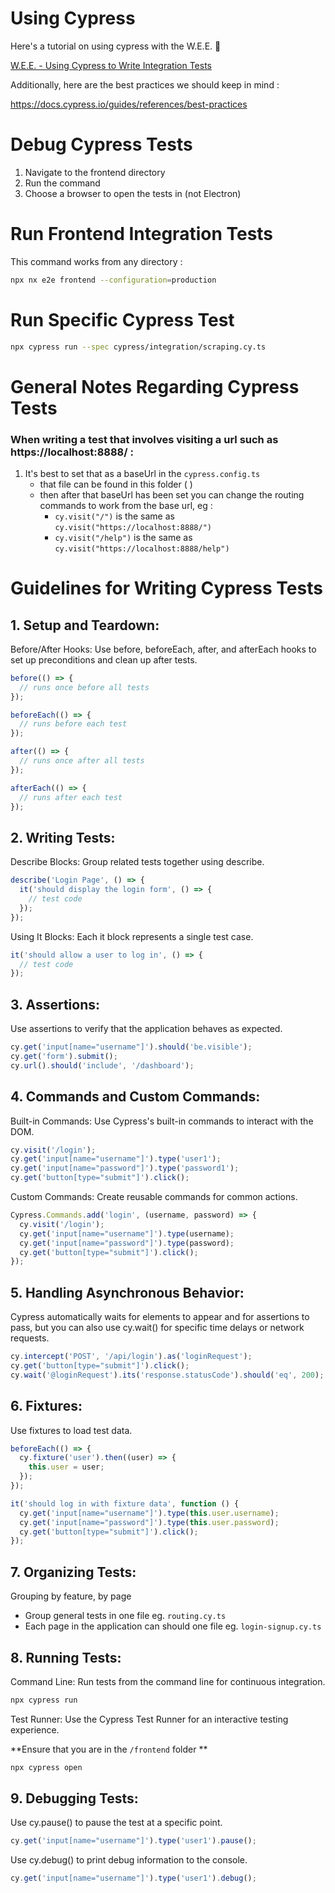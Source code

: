 # Using Cypress

Here's a tutorial on using cypress with the W.E.E. 🫡

[W.E.E. - Using Cypress to Write Integration Tests](https://drive.google.com/file/d/1qEjKfiz9Vdjv4Lyk_UMWahPVGtlshsnH/view?usp=sharing)

Additionally, here are the best practices we should keep in mind :

https://docs.cypress.io/guides/references/best-practices

# Debug Cypress Tests

1. Navigate to the frontend directory
2. Run the command
3. Choose a browser to open the tests in (not Electron)

# Run Frontend Integration Tests

This command works from any directory :

```bash
npx nx e2e frontend --configuration=production
```

# Run Specific Cypress Test

```bash
npx cypress run --spec cypress/integration/scraping.cy.ts
```

# General Notes Regarding Cypress Tests

### When writing a test that involves visiting a url such as https://localhost:8888/ :

1. It's best to set that as a baseUrl in the `cypress.config.ts`
   - that file can be found in this folder ( )
   - then after that baseUrl has been set you can change the routing commands to work from the base url, eg :
     - `cy.visit("/")` is the same as `cy.visit("https://localhost:8888/")`
     - `cy.visit("/help")` is the same as `cy.visit("https://localhost:8888/help")`

# Guidelines for Writing Cypress Tests

## 1. Setup and Teardown:

Before/After Hooks: Use before, beforeEach, after, and afterEach hooks to set up preconditions and clean up after tests.

```javascript
before(() => {
  // runs once before all tests
});

beforeEach(() => {
  // runs before each test
});

after(() => {
  // runs once after all tests
});

afterEach(() => {
  // runs after each test
});
```

## 2. Writing Tests:

Describe Blocks: Group related tests together using describe.

```javascript
describe('Login Page', () => {
  it('should display the login form', () => {
    // test code
  });
});
```

Using It Blocks: Each it block represents a single test case.

```javascript
it('should allow a user to log in', () => {
  // test code
});
```

## 3. Assertions:

Use assertions to verify that the application behaves as expected.

```javascript
cy.get('input[name="username"]').should('be.visible');
cy.get('form').submit();
cy.url().should('include', '/dashboard');
```

## 4. Commands and Custom Commands:

Built-in Commands: Use Cypress's built-in commands to interact with the DOM.

```javascript
cy.visit('/login');
cy.get('input[name="username"]').type('user1');
cy.get('input[name="password"]').type('password1');
cy.get('button[type="submit"]').click();
```

Custom Commands: Create reusable commands for common actions.

```javascript
Cypress.Commands.add('login', (username, password) => {
  cy.visit('/login');
  cy.get('input[name="username"]').type(username);
  cy.get('input[name="password"]').type(password);
  cy.get('button[type="submit"]').click();
});
```

## 5. Handling Asynchronous Behavior:

Cypress automatically waits for elements to appear and for assertions to pass, but you can also use cy.wait() for specific time delays or network requests.

```javascript
cy.intercept('POST', '/api/login').as('loginRequest');
cy.get('button[type="submit"]').click();
cy.wait('@loginRequest').its('response.statusCode').should('eq', 200);
```

## 6. Fixtures:

Use fixtures to load test data.

```javascript
beforeEach(() => {
  cy.fixture('user').then((user) => {
    this.user = user;
  });
});

it('should log in with fixture data', function () {
  cy.get('input[name="username"]').type(this.user.username);
  cy.get('input[name="password"]').type(this.user.password);
  cy.get('button[type="submit"]').click();
});
```

## 7. Organizing Tests:

Grouping by feature, by page

- Group general tests in one file eg. `routing.cy.ts`
- Each page in the application can should one file eg. `login-signup.cy.ts`

## 8. Running Tests:

Command Line: Run tests from the command line for continuous integration.

```bash
npx cypress run
```

Test Runner: Use the Cypress Test Runner for an interactive testing experience.

**Ensure that you are in the `/frontend` folder **
```bash
npx cypress open
```

## 9. Debugging Tests:

Use cy.pause() to pause the test at a specific point.

```javascript
cy.get('input[name="username"]').type('user1').pause();
```

Use cy.debug() to print debug information to the console.

```javascript
cy.get('input[name="username"]').type('user1').debug();
```